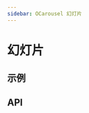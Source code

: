```yaml
---
sidebar: OCarousel 幻灯片
---
```


# 幻灯片
## 示例

<!-- @usage CarouselUsage -->
<!-- @case CustomStyle -->
<!-- @case CustomArrow -->
<!-- @case CustomIndicator -->

## API

<!-- @api OCarousel -->
<!-- @api OCarouselItem -->
